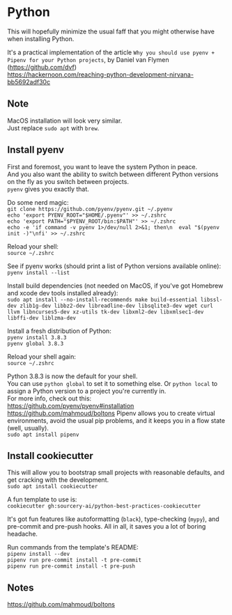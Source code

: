 # Python  
This will hopefully minimize the usual faff that you might otherwise have when installing Python.  

It's a practical implementation of the article `Why you should use pyenv + Pipenv for your Python projects`, by Daniel van Flymen (https://github.com/dvf)  
https://hackernoon.com/reaching-python-development-nirvana-bb5692adf30c

## Note  
MacOS installation will look very similar.  
Just replace `sudo apt` with `brew`.  

## Install pyenv  
First and foremost, you want to leave the system Python in peace.  
And you also want the ability to switch between different Python versions on the fly as you switch between projects.  
`pyenv` gives you exactly that.  

Do some nerd magic:  
`git clone https://github.com/pyenv/pyenv.git ~/.pyenv`  
`echo 'export PYENV_ROOT="$HOME/.pyenv"' >> ~/.zshrc`  
`echo 'export PATH="$PYENV_ROOT/bin:$PATH"' >> ~/.zshrc`  
`echo -e 'if command -v pyenv 1>/dev/null 2>&1; then\n  eval "$(pyenv init -)"\nfi' >> ~/.zshrc`  

Reload your shell:  
`source ~/.zshrc`  

See if pyenv works (should print a list of Python versions available online):  
`pyenv install --list`  

Install build dependencies (not needed on MacOS, if you've got Homebrew and xcode dev tools installed already):  
`sudo apt install --no-install-recommends make build-essential libssl-dev zlib1g-dev libbz2-dev libreadline-dev libsqlite3-dev wget curl llvm libncurses5-dev xz-utils tk-dev libxml2-dev libxmlsec1-dev libffi-dev liblzma-dev`  

Install a fresh distribution of Python:  
`pyenv install 3.8.3`  
`pyenv global 3.8.3`  

Reload your shell again:  
`source ~/.zshrc`  

Python 3.8.3 is now the default for your shell.  
You can use `python global` to set it to something else. Or `python local` to assign a Python version to a project you're currently in.  
For more info, check out this:  
https://github.com/pyenv/pyenv#installation  
https://github.com/mahmoud/boltons
Pipenv allows you to create virtual environments, avoid the usual pip problems, and it keeps you in a flow state (well, usually).  
`sudo apt install pipenv`  

## Install cookiecutter  
This will allow you to bootstrap small projects with reasonable defaults, and get cracking with the development.  
`sudo apt install cookiecutter`  

A fun template to use is:  
`cookiecutter gh:sourcery-ai/python-best-practices-cookiecutter`  

It's got fun features like autoformatting (`black`), type-checking (`mypy`), and pre-commit and pre-push hooks. All in all, it saves you a lot of boring headache.  

Run commands from the template's README:  
`pipenv install --dev`  
`pipenv run pre-commit install -t pre-commit`  
`pipenv run pre-commit install -t pre-push`  

## Notes
https://github.com/mahmoud/boltons
